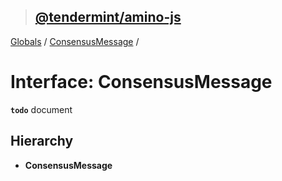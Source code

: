 > ## [@tendermint/amino-js](../README.md)

[Globals](../README.md) / [ConsensusMessage](consensusmessage.md) /

# Interface: ConsensusMessage

**`todo`** document

## Hierarchy

* **ConsensusMessage**
